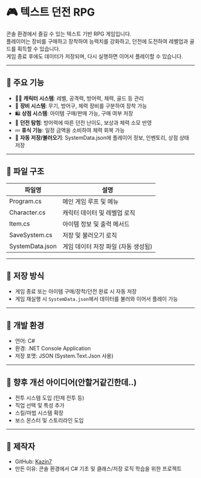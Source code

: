 # 🎮 텍스트 던전 RPG

콘솔 환경에서 즐길 수 있는 텍스트 기반 RPG 게임입니다.  
플레이어는 장비를 구매하고 장착하여 능력치를 강화하고, 던전에 도전하여 레벨업과 골드를 획득할 수 있습니다.  
게임 종료 후에도 데이터가 저장되며, 다시 실행하면 이어서 플레이할 수 있습니다.

---

## 📌 주요 기능

- 🧙‍♂️ **캐릭터 시스템**: 레벨, 공격력, 방어력, 체력, 골드 등 관리
- 🧰 **장비 시스템**: 무기, 방어구, 체력 장비를 구분하여 장착 가능
- 🛍️ **상점 시스템**: 아이템 구매/판매 가능, 구매 여부 저장
- 🧭 **던전 탐험**: 방어력에 따른 던전 난이도, 보상과 체력 소모 반영
- 💤 **휴식 기능**: 일정 금액을 소비하여 체력 회복 가능
- 💾 **자동 저장/불러오기**: SystemData.json에 플레이어 정보, 인벤토리, 상점 상태 저장

---

## 📁 파일 구조

| 파일명             | 설명                    |
| --------------- | --------------------- |
| Program.cs      | 메인 게임 루프 및 메뉴         |
| Character.cs    | 캐릭터 데이터 및 레벨업 로직      |
| Item.cs         | 아이템 정보 및 출력 메서드       |
| SaveSystem.cs   | 저장 및 불러오기 로직          |
| SystemData.json | 게임 데이터 저장 파일 (자동 생성됨) |


---

## 💾 저장 방식

- 게임 종료 또는 아이템 구매/장착/던전 완료 시 자동 저장
- 게임 재실행 시 `SystemData.json`에서 데이터를 불러와 이어서 플레이 가능

---

## 🔧 개발 환경

- 언어: C#  
- 환경: .NET Console Application  
- 저장 포맷: JSON (System.Text.Json 사용)

---

## 📍 향후 개선 아이디어(안할거같긴한데..)

- 전투 시스템 도입 (턴제 전투 등)
- 직업 선택 및 특성 추가
- 스킬/마법 시스템 확장
- 보스 몬스터 및 스토리라인 도입

---

## 🙌 제작자

- GitHub: [Kazin7](https://github.com/Kazin7)
- 만든 이유: 콘솔 환경에서 C# 기초 및 클래스/저장 로직 학습을 위한 프로젝트

